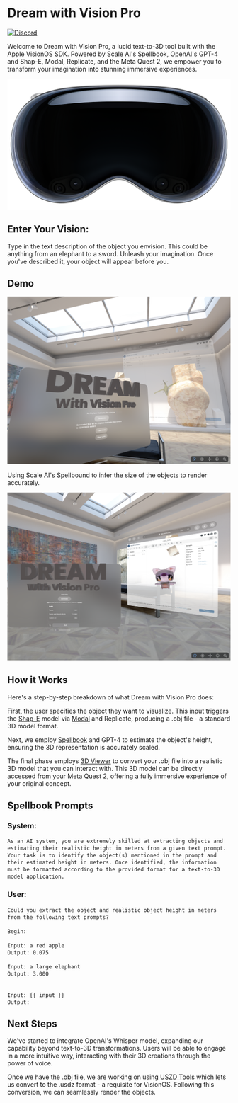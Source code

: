 # Dream with Vision Pro

[![Discord](https://img.shields.io/discord/1126234207044247622)](https://discord.gg/C6ukDBEbFY)

Welcome to Dream with Vision Pro, a lucid text-to-3D tool built with the Apple VisionOS SDK. Powered by Scale AI's Spellbook, OpenAI's GPT-4 and Shap-E, Modal, Replicate, and the Meta Quest 2, we empower you to transform your imagination into stunning immersive experiences.

![Alt text](image.png)

##  Enter Your Vision:

Type in the text description of the object you envision. This could be anything from an elephant to a sword. Unleash your imagination. Once you've described it, your object will appear before you.

## Demo

![Alt text](image-3.png)

Using Scale AI's Spellbound to infer the size of the objects to render accurately. 

![Alt text](image-1.png)

## How it Works

Here's a step-by-step breakdown of what Dream with Vision Pro does:

First, the user specifies the object they want to visualize. This input triggers the [Shap-E](https://github.com/openai/shap-e) model via [Modal](https://mcantillon21--dream-fastapi-app.modal.run/) and Replicate, producing a .obj file - a standard 3D model format.

Next, we employ [Spellbook](https://dashboard.scale.com/spellbook/api/v2/deploy/9f33d7g) and GPT-4 to estimate the object's height, ensuring the 3D representation is accurately scaled.

The final phase employs [3D Viewer](https://3dviewer.net) to convert your .obj file into a realistic 3D model that you can interact with. This 3D model can be directly accessed from your Meta Quest 2, offering a fully immersive experience of your original concept.

## Spellbook Prompts

### System:

```
As an AI system, you are extremely skilled at extracting objects and estimating their realistic height in meters from a given text prompt. Your task is to identify the object(s) mentioned in the prompt and their estimated height in meters. Once identified, the information must be formatted according to the provided format for a text-to-3D model application.
```

### User:

```
Could you extract the object and realistic object height in meters from the following text prompts?

Begin:

Input: a red apple
Output: 0.075

Input: a large elephant
Output: 3.000


Input: {{ input }}
Output:
```

## Next Steps

We've started to integrate OpenAI's Whisper model, expanding our capability beyond text-to-3D transformations. Users will be able to engage in a more intuitive way, interacting with their 3D creations through the power of voice.

Once we have the .obj file, we are working on using [USZD Tools](https://developer.apple.com/augmented-reality/tools/) which lets us convert to the .usdz format - a requisite for VisionOS. Following this conversion, we can seamlessly render the objects.
